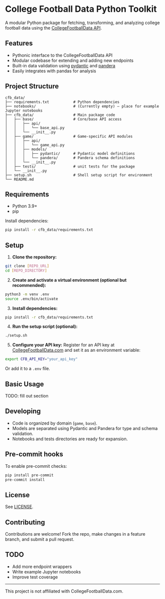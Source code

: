 # College Football Data Python Toolkit

A modular Python package for fetching, transforming, and analyzing college football data using the [CollegeFootballData API](https://apinext.collegefootballdata.com/#/).

## Features
- Pythonic interface to the CollegeFootballData API
- Modular codebase for extending and adding new endpoints
- Built-in data validation using [pydantic](https://docs.pydantic.dev/) and [pandera](https://pandera.readthedocs.io/)
- Easily integrates with pandas for analysis

## Project Structure
```
cfb_data/
├── requirements.txt           # Python dependencies
├── notebooks/                 # (Currently empty) — place for example Jupyter notebooks
├── cfb_data/                  # Main package code
│   ├── base/                  # Core/base API access
│   │   ├── api/
│   │   │   └── base_api.py
│   │   └── __init__.py
│   ├── game/                  # Game-specific API modules
│   │   ├── api/
│   │   │   └── game_api.py
│   │   ├── models/
│   │   │   ├── pydantic/      # Pydantic model definitions
│   │   │   └── pandera/       # Pandera schema definitions
│   │   └── __init__.py
│   ├── tests/                 # unit tests for the package
│   └── __init__.py
├── setup.sh                   # Shell setup script for environment
└── README.md
```

## Requirements
- Python 3.9+
- pip

Install dependencies:
```sh
pip install -r cfb_data/requirements.txt
```

## Setup
1. **Clone the repository:**
```sh
git clone [REPO_URL]
cd [REPO_DIRECTORY]
```
2. **Create and activate a virtual environment (optional but recommended):**
```sh
python3 -m venv .env
source .env/bin/activate
```
3. **Install dependencies:**
```sh
pip install -r cfb_data/requirements.txt
```
4. **Run the setup script (optional):**
```sh
./setup.sh
```
5. **Configure your API key:**
Register for an API key at [CollegeFootballData.com](https://collegefootballdata.com/) and set it as an environment variable:
```sh
export CFB_API_KEY="your_api_key"
```
Or add it to a `.env` file.

## Basic Usage
TODO: fill out section

## Developing
- Code is organized by domain (`game`, `base`).
- Models are separated using Pydantic and Pandera for type and schema validation.
- Notebooks and tests directories are ready for expansion.

## Pre-commit hooks
To enable pre-commit checks:
```sh
pip install pre-commit
pre-commit install
```

## License
See [LICENSE](LICENSE).

## Contributing
Contributions are welcome! Fork the repo, make changes in a feature branch, and submit a pull request.

## TODO
- Add more endpoint wrappers
- Write example Jupyter notebooks
- Improve test coverage

---
This project is not affiliated with CollegeFootballData.com.
